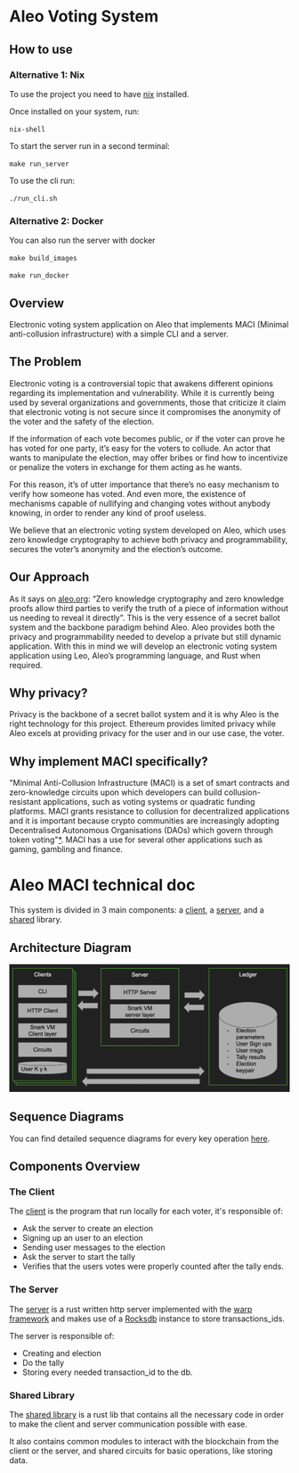 # Aleo Voting System

## How to use


### Alternative 1: Nix

To use the project you need to have [nix](https://nixos.org/download.html) installed.

Once installed on your system, run:

`nix-shell`

To start the server run in a second terminal:

`make run_server`

To use the cli run:

`./run_cli.sh`


### Alternative 2: Docker

You can also run the server with docker

`make build_images`

`make run_docker`

## Overview

Electronic voting system application on Aleo that implements MACI (Minimal anti-collusion infrastructure) with a simple CLI and a server.

## The Problem

Electronic voting is a controversial topic that awakens different opinions regarding its implementation and vulnerability. While it is currently being used by several organizations and governments, those that criticize it claim that electronic voting is not secure since it compromises the anonymity of the voter and the safety of the election. 

If the information of each vote becomes public, or if the voter can prove he has voted for one party, it’s easy for the voters to collude. An actor that wants to manipulate the election, may offer bribes or find how to incentivize or penalize the voters in exchange for them acting as he wants.

For this reason, it’s of utter importance that there’s no easy mechanism to verify how someone has voted. And even more, the existence of mechanisms capable of nullifying and changing votes without anybody knowing, in order to render any kind of proof useless. 
 
We believe that an electronic voting system developed on Aleo, which uses zero knowledge cryptography to achieve both privacy and programmability, secures the voter’s anonymity and the election’s outcome.

## Our Approach

As it says on [aleo.org](https://aleo.org): “Zero knowledge cryptography and zero knowledge proofs allow third parties to verify the truth of a piece of information without us needing to reveal it directly”. This is the very essence of a secret ballot system and the backbone paradigm behind Aleo. Aleo provides both the privacy and programmability needed to develop a private but still dynamic application. With this in mind we will develop an electronic voting system application using Leo, Aleo’s programming language, and Rust when required. 

## Why privacy?

Privacy is the backbone of a secret ballot system and it is why Aleo is the right technology for this project. Ethereum provides limited privacy while Aleo excels at providing privacy for the user and in our use case, the voter.

## Why implement MACI specifically?

"Minimal Anti-Collusion Infrastructure (MACI) is a set of smart contracts and zero-knowledge circuits upon which developers can build collusion-resistant applications, such as voting systems or quadratic funding platforms. MACI grants resistance to collusion for decentralized applications and it is important because crypto communities are increasingly adopting Decentralised Autonomous Organisations (DAOs) which govern through token voting"[*](https://medium.com/privacy-scaling-explorations/release-announcement-maci-1-0-c032bddd2157). MACI has a use for several other applications such as gaming, gambling and finance.

# Aleo MACI technical doc

This system is divided in 3 main components: a [client](../client), a [server](../server), and a [shared](../libs) library.

## Architecture Diagram

![maci_aleo_Architecture](diagrams/aleo_maci_overview.png)

## Sequence Diagrams

You can find detailed sequence diagrams for every key operation [here](diagrams/aleo_maci_sequence_diagram.pdf).

## Components Overview

### The Client

The [client](client) is the program that run locally for each voter, it's responsible of:
- Ask the server to create an election
- Signing up an user to an election
- Sending user messages to the election
- Ask the server to start the tally
- Verifies that the users votes were properly counted after the tally ends.

### The Server

The [server](server) is a rust written http server implemented with the [warp framework](https://github.com/seanmonstar/warp) and makes use of a [Rocksdb](https://github.com/facebook/rocksdb/) instance to store transactions_ids.

The server is responsible of:
- Creating and election
- Do the tally
- Storing every needed transaction_id to the db.

### Shared Library

The [shared library](libs) is a rust lib that contains all the necessary code in order to make the client and server communication possible with ease.

It also contains common modules to interact with the blockchain from the client or the server, and shared circuits for basic operations, like storing data. 
